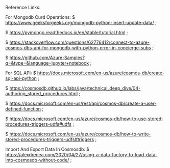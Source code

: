 ﻿Reference Links:


For Mongodb Curd Operations:
$ https://www.geeksforgeeks.org/mongodb-python-insert-update-data/ ;

$ https://pymongo.readthedocs.io/en/stable/tutorial.html ;

$ https://stackoverflow.com/questions/62776412/connect-to-azure-cosmos-dbs-api-for-mongodb-with-python-error-in-concierge-subs ;

$ https://github.com/Azure-Samples?q=&type=&language=jupyter+notebook ;



For SQL API:
$ https://docs.microsoft.com/en-us/azure/cosmos-db/create-sql-api-python ;

$ https://cosmosdb.github.io/labs/java/technical_deep_dive/04-authoring_stored_procedures.html ;

$ https://docs.microsoft.com/en-us/rest/api/cosmos-db/create-a-user-defined-function ;

$ https://docs.microsoft.com/en-us/azure/cosmos-db/how-to-use-stored-procedures-triggers-udfs#udfs ;

$ https://docs.microsoft.com/en-us/azure/cosmos-db/how-to-write-stored-procedures-triggers-udfs#triggers ;





Import And Export Data In Cosmosdb:
$ https://alexdrenea.com/2020/04/27/using-a-data-factory-to-load-data-into-cosmosdb-without-code/ ;
